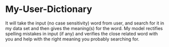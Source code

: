 # My-User-Dictionary
It will take the input (no case sensitivity) word from user, and search for it in my data set and then gives the meaning(s) for the word. My model rectifies spelling mistakes in input (if any) and verifies the close related word with you and help with the right meaning you probably searching for.
